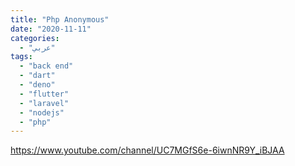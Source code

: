 ```yaml
---
title: "Php Anonymous"
date: "2020-11-11"
categories:
  - "عربي"
tags:
  - "back end"
  - "dart"
  - "deno"
  - "flutter"
  - "laravel"
  - "nodejs"
  - "php"
---
```


https://www.youtube.com/channel/UC7MGfS6e-6iwnNR9Y_iBJAA
